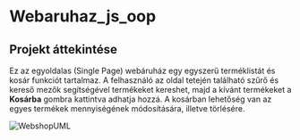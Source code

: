 # Webaruhaz_js_oop
## Projekt áttekintése
Ez az egyoldalas (Single Page) webáruház egy egyszerű terméklistát és kosár funkciót tartalmaz. A felhasználó az oldal tetején található szűrő és kereső mezők segítségével termékeket kereshet, majd a kívánt termékeket a **Kosárba** gombra kattintva adhatja hozzá. A kosárban lehetőség van az egyes termékek mennyiségének módosítására, illetve törlésére.



![WebshopUML](https://github.com/user-attachments/assets/918accb5-9638-40af-a57c-78da98e72dd7)
